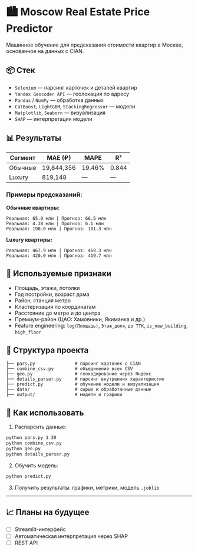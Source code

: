 
# 🏙️ Moscow Real Estate Price Predictor

Машинное обучение для предсказания стоимости квартир в Москве, основанное на данных с CIAN.

## 📦 Стек

- `Selenium` — парсинг карточек и деталей квартир
- `Yandex Geocoder API` — геолокация по адресу
- `Pandas` / `NumPy` — обработка данных
- `CatBoost`, `LightGBM`, `StackingRegressor` — модели
- `Matplotlib`, `Seaborn` — визуализация
- `SHAP` — интерпретация модели

## 📊 Результаты

| Сегмент    | MAE (₽)      | MAPE    | R²    |
|------------|--------------|---------|--------|
| Обычные    | 19,844,356   | 19.46%  | 0.844  |
| Luxury     |   819,148    | —       | —      |

### Примеры предсказаний:

**Обычные квартиры:**
```
Реальная: 65.0 млн | Прогноз: 66.5 млн
Реальная: 4.38 млн | Прогноз: 6.1 млн
Реальная: 190.0 млн | Прогноз: 181.3 млн
```

**Luxury квартиры:**
```
Реальная: 467.9 млн | Прогноз: 468.3 млн
Реальная: 420.0 млн | Прогноз: 419.7 млн
```

## 🧠 Используемые признаки

- Площадь, этажи, потолки
- Год постройки, возраст дома
- Район, станция метро
- Кластеризация по координатам
- Расстояние до метро и до центра
- Премиум-район (ЦАО: Хамовники, Якиманка и др.)
- Feature engineering: `log(Площадь)`, `Этаж_доля`, `до ТТК`, `is_new_building`, `high_floor`

## 📂 Структура проекта

```
├── pars.py               # парсинг карточек с CIAN
├── combine_csv.py        # объединение всех CSV
├── geo.py                # геокодирование через Яндекс
├── details_parser.py     # парсинг внутренних характеристик
├── predict.py            # обучение модели и визуализация
├── data/                 # сырые и обработанные данные
├── output/               # модели и графики
```

## 🚀 Как использовать

1. Распарсить данные:
```bash
python pars.py 1 20
python combine_csv.py
python geo.py
python details_parser.py
```

2. Обучить модель:
```bash
python predict.py
```

3. Получить результаты: графики, метрики, модель `.joblib`

---

## 📈 Планы на будущее

- [ ] Streamlit-интерфейс
- [ ] Автоматическая интерпретация через SHAP
- [ ] REST API

